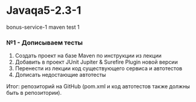 # Javaqa5-2.3-1
bonus-service-1 maven test 1

### №1 - Дописываем тесты

1. Создать проект на базе Maven по инструкции из лекции
2. Добавить в проект JUnit Jupiter & Surefire Plugin новой версии
3. Перенести из лекции код существующего сервиса и автотестов
4. Дописать недостающие автотесты


Итог: репозиторий на GitHub (pom.xml и код автотестов также должны быть в репозитории).
